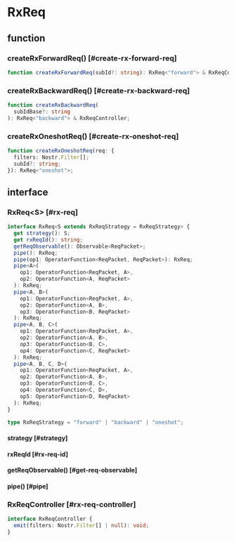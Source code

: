 # RxReq

## function

### createRxForwardReq() [#create-rx-forward-req]

```ts
function createRxForwardReq(subId?: string): RxReq<"forward"> & RxReqController;
```

### createRxBackwardReq() [#create-rx-backward-req]

```ts
function createRxBackwardReq(
  subIdBase?: string
): RxReq<"backward"> & RxReqController;
```

### createRxOneshotReq() [#create-rx-oneshot-req]

```ts
function createRxOneshotReq(req: {
  filters: Nostr.Filter[];
  subId?: string;
}): RxReq<"oneshot">;
```

## interface

### RxReq\<S\> [#rx-req]

```ts
interface RxReq<S extends RxReqStrategy = RxReqStrategy> {
  get strategy(): S;
  get rxReqId(): string;
  getReqObservable(): Observable<ReqPacket>;
  pipe(): RxReq;
  pipe(op1: OperatorFunction<ReqPacket, ReqPacket>): RxReq;
  pipe<A>(
    op1: OperatorFunction<ReqPacket, A>,
    op2: OperatorFunction<A, ReqPacket>
  ): RxReq;
  pipe<A, B>(
    op1: OperatorFunction<ReqPacket, A>,
    op2: OperatorFunction<A, B>,
    op3: OperatorFunction<B, ReqPacket>
  ): RxReq;
  pipe<A, B, C>(
    op1: OperatorFunction<ReqPacket, A>,
    op2: OperatorFunction<A, B>,
    op3: OperatorFunction<B, C>,
    op4: OperatorFunction<C, ReqPacket>
  ): RxReq;
  pipe<A, B, C, D>(
    op1: OperatorFunction<ReqPacket, A>,
    op2: OperatorFunction<A, B>,
    op3: OperatorFunction<B, C>,
    op4: OperatorFunction<C, D>,
    op5: OperatorFunction<D, ReqPacket>
  ): RxReq;
}

type RxReqStrategy = "forward" | "backward" | "oneshot";
```

#### strategy [#strategy]

#### rxReqId [#rx-req-id]

#### getReqObservable() [#get-req-observable]

#### pipe() [#pipe]

### RxReqController [#rx-req-controller]

```ts
interface RxReqController {
  emit(filters: Nostr.Filter[] | null): void;
}
```
